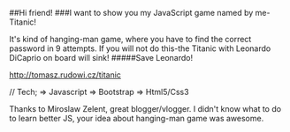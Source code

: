 
##Hi friend!
###I want to show you my JavaScript game named by me- Titanic!

It's kind of hanging-man game, where you have to find the correct password in 9 attempts. If you will not do this-the 
Titanic with Leonardo DiCaprio on board will sink! 
#####Save Leonardo!

http://tomasz.rudowi.cz/titanic



// Tech;
=> Javascript
=> Bootstrap
=> Html5/Css3

Thanks to Miroslaw Zelent, great blogger/vlogger. I didn't know what to do to learn better JS, your idea about hanging-man
 game was awesome.
